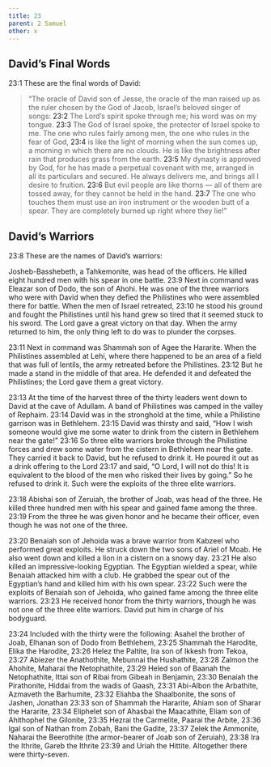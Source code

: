 ```yaml
---
title: 23
parent: 2 Samuel
other: x
---
```


## David’s Final Words

<a name="23:1">23:1</a> These are the final words of David:

> “The oracle of David son of Jesse,
> the oracle of the man raised up as
> the ruler chosen by the God of Jacob,
> Israel’s beloved singer of songs:
> <a name="23:2">23:2</a> The Lord’s spirit spoke through me;
> his word was on my tongue.
> <a name="23:3">23:3</a> The God of Israel spoke,
> the protector of Israel spoke to me.
> The one who rules fairly among men,
> the one who rules in the fear of God,
> <a name="23:4">23:4</a> is like the light of morning when the sun comes up,
> a morning in which there are no clouds.
> He is like the brightness after rain
> that produces grass from the earth.
> <a name="23:5">23:5</a> My dynasty is approved by God,
> for he has made a perpetual covenant with me,
> arranged in all its particulars and secured.
> He always delivers me,
> and brings all I desire to fruition.
> <a name="23:6">23:6</a> But evil people are like thorns — 
> all of them are tossed away,
> for they cannot be held in the hand.
> <a name="23:7">23:7</a> The one who touches them
> must use an iron instrument
> or the wooden butt of a spear.
> They are completely burned up right where they lie!”

## David’s Warriors

<a name="23:8">23:8</a> These are the names of David’s warriors:

Josheb-Basshebeth, a Tahkemonite, was head of the officers. He killed eight hundred men with his spear in one battle. <a name="23:9">23:9</a> Next in command was Eleazar son of Dodo, the son of Ahohi. He was one of the three warriors who were with David when they defied the Philistines who were assembled there for battle. When the men of Israel retreated, <a name="23:10">23:10</a> he stood his ground and fought the Philistines until his hand grew so tired that it seemed stuck to his sword. The Lord gave a great victory on that day. When the army returned to him, the only thing left to do was to plunder the corpses.

<a name="23:11">23:11</a> Next in command was Shammah son of Agee the Hararite. When the Philistines assembled at Lehi, where there happened to be an area of a field that was full of lentils, the army retreated before the Philistines. <a name="23:12">23:12</a> But he made a stand in the middle of that area. He defended it and defeated the Philistines; the Lord gave them a great victory.

<a name="23:13">23:13</a> At the time of the harvest three of the thirty leaders went down to David at the cave of Adullam. A band of Philistines was camped in the valley of Rephaim. <a name="23:14">23:14</a> David was in the stronghold at the time, while a Philistine garrison was in Bethlehem. <a name="23:15">23:15</a> David was thirsty and said, “How I wish someone would give me some water to drink from the cistern in Bethlehem near the gate!” <a name="23:16">23:16</a> So three elite warriors broke through the Philistine forces and drew some water from the cistern in Bethlehem near the gate. They carried it back to David, but he refused to drink it. He poured it out as a drink offering to the Lord <a name="23:17">23:17</a> and said, “O Lord, I will not do this! It is equivalent to the blood of the men who risked their lives by going.” So he refused to drink it. Such were the exploits of the three elite warriors.

<a name="23:18">23:18</a> Abishai son of Zeruiah, the brother of Joab, was head of the three. He killed three hundred men with his spear and gained fame among the three. <a name="23:19">23:19</a> From the three he was given honor and he became their officer, even though he was not one of the three.

<a name="23:20">23:20</a> Benaiah son of Jehoida was a brave warrior from Kabzeel who performed great exploits. He struck down the two sons of Ariel of Moab. He also went down and killed a lion in a cistern on a snowy day. <a name="23:21">23:21</a> He also killed an impressive-looking Egyptian. The Egyptian wielded a spear, while Benaiah attacked him with a club. He grabbed the spear out of the Egyptian’s hand and killed him with his own spear. <a name="23:22">23:22</a> Such were the exploits of Benaiah son of Jehoida, who gained fame among the three elite warriors. <a name="23:23">23:23</a> He received honor from the thirty warriors, though he was not one of the three elite warriors. David put him in charge of his bodyguard.

<a name="23:24">23:24</a> Included with the thirty were the following: Asahel the brother of Joab, Elhanan son of Dodo from Bethlehem, <a name="23:25">23:25</a> Shammah the Harodite, Elika the Harodite, <a name="23:26">23:26</a> Helez the Paltite, Ira son of Ikkesh from Tekoa, <a name="23:27">23:27</a> Abiezer the Anathothite, Mebunnai the Hushathite, <a name="23:28">23:28</a> Zalmon the Ahohite, Maharai the Netophathite, <a name="23:29">23:29</a> Heled son of Baanah the Netophathite, Ittai son of Ribai from Gibeah in Benjamin, <a name="23:30">23:30</a> Benaiah the Pirathonite, Hiddai from the wadis of Gaash, <a name="23:31">23:31</a> Abi-Albon the Arbathite, Azmaveth the Barhumite, <a name="23:32">23:32</a> Eliahba the Shaalbonite, the sons of Jashen, Jonathan <a name="23:33">23:33</a> son of Shammah the Hararite, Ahiam son of Sharar the Hararite, <a name="23:34">23:34</a> Eliphelet son of Ahasbai the Maacathite, Eliam son of Ahithophel the Gilonite, <a name="23:35">23:35</a> Hezrai the Carmelite, Paarai the Arbite, <a name="23:36">23:36</a> Igal son of Nathan from Zobah, Bani the Gadite, <a name="23:37">23:37</a> Zelek the Ammonite, Naharai the Beerothite (the armor-bearer of Joab son of Zeruiah), <a name="23:38">23:38</a> Ira the Ithrite, Gareb the Ithrite <a name="23:39">23:39</a> and Uriah the Hittite. Altogether there were thirty-seven.

